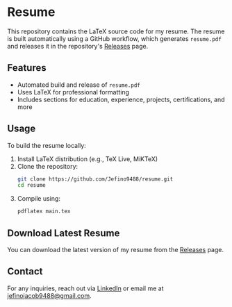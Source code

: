 # Resume

This repository contains the LaTeX source code for my resume. The resume is built automatically using a GitHub workflow, which generates `resume.pdf` and releases it in the repository's [Releases](https://github.com/Jefino9488/resume/releases) page.

## Features
- Automated build and release of `resume.pdf`
- Uses LaTeX for professional formatting
- Includes sections for education, experience, projects, certifications, and more

## Usage
To build the resume locally:
1. Install LaTeX distribution (e.g., TeX Live, MiKTeX)
2. Clone the repository:
   ```sh
   git clone https://github.com/Jefino9488/resume.git
   cd resume
   ```
3. Compile using:
   ```sh
   pdflatex main.tex
   ```

## Download Latest Resume
You can download the latest version of my resume from the [Releases](https://github.com/Jefino9488/resume/releases) page.

## Contact
For any inquiries, reach out via [LinkedIn](https://www.linkedin.com/in/jefino9488) or email me at jefinojacob9488@gmail.com.